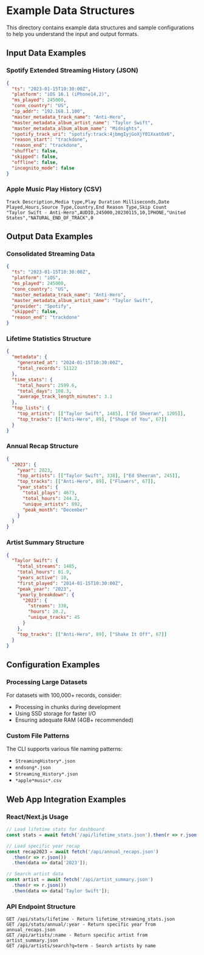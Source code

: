 # Example Data Structures

This directory contains example data structures and sample configurations to help you understand the input and output formats.

## Input Data Examples

### Spotify Extended Streaming History (JSON)
```json
{
  "ts": "2023-01-15T10:30:00Z",
  "platform": "iOS 16.1 (iPhone14,2)",
  "ms_played": 245000,
  "conn_country": "US",
  "ip_addr": "192.168.1.100",
  "master_metadata_track_name": "Anti-Hero",
  "master_metadata_album_artist_name": "Taylor Swift",
  "master_metadata_album_album_name": "Midnights",
  "spotify_track_uri": "spotify:track:4jbmgIyjGoXjY01XxatOx6",
  "reason_start": "trackdone",
  "reason_end": "trackdone",
  "shuffle": false,
  "skipped": false,
  "offline": false,
  "incognito_mode": false
}
```

### Apple Music Play History (CSV)
```csv
Track Description,Media type,Play Duration Milliseconds,Date Played,Hours,Source Type,Country,End Reason Type,Skip Count
"Taylor Swift - Anti-Hero",AUDIO,245000,20230115,10,IPHONE,"United States","NATURAL_END_OF_TRACK",0
```

## Output Data Examples

### Consolidated Streaming Data
```json
{
  "ts": "2023-01-15T10:30:00Z",
  "platform": "iOS",
  "ms_played": 245000,
  "conn_country": "US",
  "master_metadata_track_name": "Anti-Hero",
  "master_metadata_album_artist_name": "Taylor Swift",
  "provider": "Spotify",
  "skipped": false,
  "reason_end": "trackdone"
}
```

### Lifetime Statistics Structure
```json
{
  "metadata": {
    "generated_at": "2024-01-15T10:30:00Z",
    "total_records": 51122
  },
  "time_stats": {
    "total_hours": 2599.6,
    "total_days": 108.3,
    "average_track_length_minutes": 3.1
  },
  "top_lists": {
    "top_artists": [["Taylor Swift", 1485], ["Ed Sheeran", 1205]],
    "top_tracks": [["Anti-Hero", 89], ["Shape of You", 67]]
  }
}
```

### Annual Recap Structure
```json
{
  "2023": {
    "year": 2023,
    "top_artists": [["Taylor Swift", 338], ["Ed Sheeran", 245]],
    "top_tracks": [["Anti-Hero", 89], ["Flowers", 67]],
    "year_stats": {
      "total_plays": 4673,
      "total_hours": 244.2,
      "unique_artists": 892,
      "peak_month": "December"
    }
  }
}
```

### Artist Summary Structure
```json
{
  "Taylor Swift": {
    "total_streams": 1485,
    "total_hours": 81.9,
    "years_active": 10,
    "first_played": "2014-01-15T10:30:00Z",
    "peak_year": "2023",
    "yearly_breakdown": {
      "2023": {
        "streams": 338,
        "hours": 20.2,
        "unique_tracks": 45
      }
    },
    "top_tracks": [["Anti-Hero", 89], ["Shake It Off", 67]]
  }
}
```

## Configuration Examples

### Processing Large Datasets
For datasets with 100,000+ records, consider:
- Processing in chunks during development
- Using SSD storage for faster I/O
- Ensuring adequate RAM (4GB+ recommended)

### Custom File Patterns
The CLI supports various file naming patterns:
- `StreamingHistory*.json`
- `endsong*.json`
- `Streaming_History*.json`
- `*apple*music*.csv`

## Web App Integration Examples

### React/Next.js Usage
```javascript
// Load lifetime stats for dashboard
const stats = await fetch('/api/lifetime_stats.json').then(r => r.json());

// Load specific year recap
const recap2023 = await fetch('/api/annual_recaps.json')
  .then(r => r.json())
  .then(data => data['2023']);

// Search artist data
const artist = await fetch('/api/artist_summary.json')
  .then(r => r.json())
  .then(data => data['Taylor Swift']);
```

### API Endpoint Structure
```
GET /api/stats/lifetime - Return lifetime_streaming_stats.json
GET /api/stats/annual/:year - Return specific year from annual_recaps.json
GET /api/artists/:name - Return specific artist from artist_summary.json
GET /api/artists/search?q=term - Search artists by name
```

